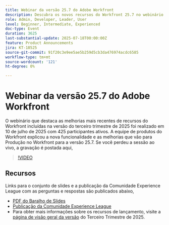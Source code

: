 ```yaml
---
title: Webinar da versão 25.7 do Adobe Workfront
description: Descubra os novos recursos do Workfront 25.7 no webinário da versão do terceiro trimestre de 2025 — assista à gravação e explore as principais atualizações.
role: Admin, Developer, Leader, User
level: Beginner, Intermediate, Experienced
doc-type: Event
duration: 3625
last-substantial-update: 2025-07-18T00:00:00Z
feature: Product Announcements
jira: KT-18525
source-git-commit: 91f20c3e9ee5ae5b259d5cb3da476974acdc6585
workflow-type: tm+mt
source-wordcount: '121'
ht-degree: 0%

---
```



# Webinar da versão 25.7 do Adobe Workfront

O webinário que destaca as melhorias mais recentes de recursos do Workfront incluídas na versão do terceiro trimestre de 2025 foi realizado em 10 de julho de 2025 com 425 participantes ativos. A equipe de produtos do Workfront explicou a nova funcionalidade e as melhorias que vão para Produção no Workfront para a versão 25.7. Se você perdeu a sessão ao vivo, a gravação é postada aqui,

>[!VIDEO](https://video.tv.adobe.com/v/3464843/?learn=on&enablevpops)

## Recursos

Links para o conjunto de slides e a publicação da Comunidade Experience League com as perguntas e respostas são publicados abaixo,

* [PDF do Baralho de Slides](https://workfront-experience.s3.us-west-2.amazonaws.com/Training/Guides/Customer+Success+at+Scale/0710125+-+Adobe+Workfront+Third+Quarter+Release+Webinar.pdf)
* [Publicação da Comunidade Experience League](https://experienceleaguecommunities.adobe.com/t5/workfront-discussions/event-follow-up-adobe-workfront-third-quarter-release-webinar/td-p/763800?profile.language=pt)
* Para obter mais informações sobre os recursos de lançamento, visite a [página de visão geral da versão](https://experienceleague.adobe.com/pt-br/docs/workfront/using/product-announcements/product-releases/release-25-q3/25-q3-release-overview) do Terceiro Trimestre de 2025.
